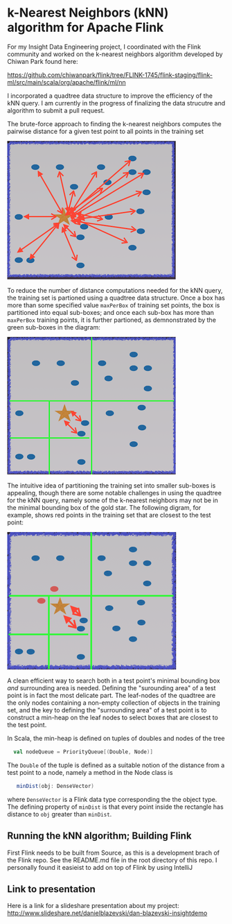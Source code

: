 # k-Nearest Neighbors (kNN) algorithm for Apache Flink

For my Insight Data Engineering project, I coordinated with the Flink community and worked on the k-nearest neighbors algorithm developed by Chiwan Park found here:

https://github.com/chiwanpark/flink/tree/FLINK-1745/flink-staging/flink-ml/src/main/scala/org/apache/flink/ml/nn

I incorporated a quadtree data structure to improve the efficiency of the kNN query.  I am currently in the progress of finalizing the data strucutre and algorithm to submit a pull request.

The brute-force approach to finding the k-nearest neighbors computes the pairwise distance for a given test point to all points in the training set

![](img/brute-force.png)

To reduce the number of distance computations needed for the kNN query, the training set is partioned using a quadtree data structure.  Once a box has more than some specified value `maxPerBox` of training set points, the box is partitioned into equal sub-boxes; and once each sub-box has more than `maxPerBox` training points, it is further partioned, as demnonstrated by the green sub-boxes in the diagram:

![](img/quadtree.png)

The intuitive idea of partitioning the training set into smaller sub-boxes is appealing, though there are some notable challenges in using the quadtree for the kNN query, namely some of the k-nearest neighbors may not be in the minimal bounding box of the gold star.  The following digram, for example, shows red points in the training set that are closest to the test point:

![](img/quadtree-challenge.png)

A clean efficient way to search both in a test point's minimal bounding box *and* surrounding area is needed.  Defining the "surounding area" of a test point is in fact the most delicate part.  The leaf-nodes of the quadtree are the only nodes containing a non-empty collection of objects in the training set, and the key to defining the "surrounding area" of a test point is to construct a min-heap on the leaf nodes to select boxes that are closest to the test point.  

In Scala, the min-heap is defined on tuples of doubles and nodes of the tree
```scala
  val nodeQueue = PriorityQueue[(Double, Node)]
```
The `Double` of the tuple is defined as a suitable notion of the distance from a test point to a node, namely a method in the Node class is 
``` scala
   minDist(obj: DenseVector)
```
where `DenseVector` is a Flink data type corresponding the the object type.  The defining property of `minDist` is that every point inside the rectangle has distance to `obj` greater than `minDist`.  


## Running the kNN algorithm; Building Flink
First Flink needs to be built from Source, as this is a development brach of the Flink repo.  See the README.md file in the root directory of this repo.  I personally found it easieist to add on top of Flink by using IntelliJ


## Link to presentation
Here is a link for a slideshare presentation about my project:
http://www.slideshare.net/danielblazevski/dan-blazevski-insightdemo
